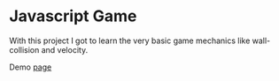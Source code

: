 <h1>Javascript Game</h1>
<p>With this project I got to learn the very 
basic game mechanics like wall-collision
and velocity.</p>

<p>Demo <a target="_blank" href="https://js-ballgame.netlify.com/">page</a></p>
